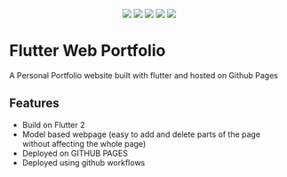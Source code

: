 <p align="center">
  <a href="https://github.com/shreyasvinaya/web_portfolio/actions/workflows/deploy.yml" alt="Build Status">
        <img src="https://github.com/shreyasvinaya/web_portfolio/actions/workflows/deploy.yml/badge.svg" /></a>
  <a href="https://github.com/shreyasvinaya/web_portfolio/issues" alt="GitHub issues">
        <img src="https://img.shields.io/github/issues/shreyasvinaya/web_portfolio" /></a>
  <a href="https://github.com/shreyasvinaya/web_portfolio/network" alt="GitHub forks">
        <img src="https://img.shields.io/github/forks/shreyasvinaya/web_portfolio" /></a>
  <a href="https://github.com/shreyasvinaya/web_portfolio/stargazers" alt="GitHub forks">
        <img src="https://img.shields.io/github/stars/shreyasvinaya/web_portfolio" /></a>
  <a href="(https://github.com/shreyasvinaya/web_portfolio" alt="GitHub stars">
        <img src="https://img.shields.io/github/license/shreyasvinaya/web_portfolio" /></a>
</p>

# Flutter Web Portfolio
  A Personal Portfolio website built with flutter and hosted on Github Pages


## Features
- Build on Flutter 2
- Model based webpage (easy to add and delete parts of the page without affecting the whole page)
- Deployed on GITHUB PAGES
- Deployed using github workflows
